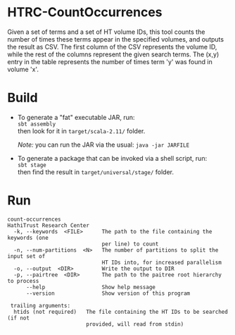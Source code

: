 # HTRC-CountOccurrences
Given a set of terms and a set of HT volume IDs, this tool counts the number of times
these terms appear in the specified volumes, and outputs the result as CSV. The first
column of the CSV represents the volume ID, while the rest of the columns represent
the given search terms. The (x,y) entry in the table represents the number of times
term 'y' was found in volume 'x'.

# Build
* To generate a "fat" executable JAR, run:  
  `sbt assembly`  
  then look for it in `target/scala-2.11/` folder.

  *Note:* you can run the JAR via the usual: `java -jar JARFILE`

* To generate a package that can be invoked via a shell script, run:  
  `sbt stage`  
  then find the result in `target/universal/stage/` folder.
  
# Run
```
count-occurrences
HathiTrust Research Center
  -k, --keywords  <FILE>      The path to the file containing the keywords (one
                              per line) to count
  -n, --num-partitions  <N>   The number of partitions to split the input set of
                              HT IDs into, for increased parallelism
  -o, --output  <DIR>         Write the output to DIR
  -p, --pairtree  <DIR>       The path to the paitree root hierarchy to process
      --help                  Show help message
      --version               Show version of this program

 trailing arguments:
  htids (not required)   The file containing the HT IDs to be searched (if not
                         provided, will read from stdin)
```
